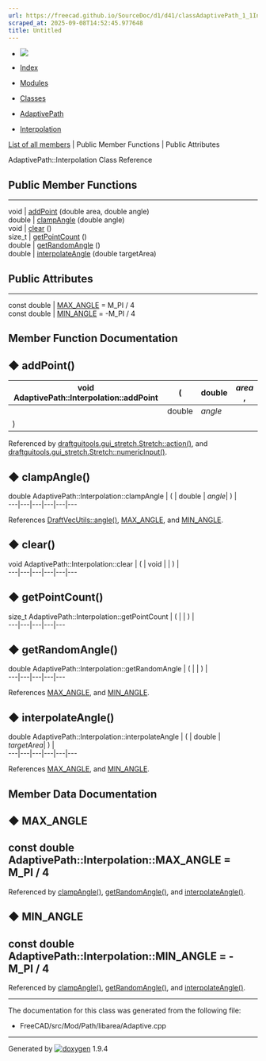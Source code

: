 ```yaml
---
url: https://freecad.github.io/SourceDoc/d1/d41/classAdaptivePath_1_1Interpolation.html
scraped_at: 2025-09-08T14:52:45.977648
title: Untitled
---
```


  * [ ![](https://www.freecad.org/svg/logo-freecad.svg) ](https://freecadweb.org "FreeCAD")
  * [Index](../../index.html "Index")
  * [Modules](../../modules.html "Modules list")
  * [Classes](../../annotated.html "Annotated list")

  * [AdaptivePath](../../d5/d7f/namespaceAdaptivePath.html)
  * [Interpolation](../../d1/d41/classAdaptivePath_1_1Interpolation.html)

[List of all members](../../d6/d5e/classAdaptivePath_1_1Interpolation-members.html) | Public Member Functions | Public Attributes

AdaptivePath::Interpolation Class Reference

##  Public Member Functions  
  
---  
void | [addPoint](../../d1/d41/classAdaptivePath_1_1Interpolation.html#af79bd7c0bbd66b50cf20b30c13c02985) (double area, double angle)  
double | [clampAngle](../../d1/d41/classAdaptivePath_1_1Interpolation.html#a5bfd2677e2d7b16fa7e7f05445888c2b) (double angle)  
void | [clear](../../d1/d41/classAdaptivePath_1_1Interpolation.html#ab4226981771dd0134feaf14fe3425211) ()  
size_t | [getPointCount](../../d1/d41/classAdaptivePath_1_1Interpolation.html#a417635896de2e514c7e313cb9c99ad19) ()  
double | [getRandomAngle](../../d1/d41/classAdaptivePath_1_1Interpolation.html#a7bd0e1893276f2db89ff646833380bd1) ()  
double | [interpolateAngle](../../d1/d41/classAdaptivePath_1_1Interpolation.html#a433af5b7f02124f9499f05170f8de8f0) (double targetArea)  
  
##  Public Attributes  
  
---  
const double | [MAX_ANGLE](../../d1/d41/classAdaptivePath_1_1Interpolation.html#adb5b44f67f2226a0f3ec25c5cc2a78b5) = M_PI / 4  
const double | [MIN_ANGLE](../../d1/d41/classAdaptivePath_1_1Interpolation.html#a0df21a639dccba3997d8a20aba7c0e4e) = -M_PI / 4  
  
## Member Function Documentation

## ◆ addPoint()

void AdaptivePath::Interpolation::addPoint  | ( | double  | _area_ ,   
---|---|---|---  
|  | double  | _angle_  
| ) | |   
  
Referenced by
[draftguitools.gui_stretch.Stretch::action()](../../df/d6e/classdraftguitools_1_1gui__stretch_1_1Stretch.html#a23b5e547bf5d84dbecee7a970ebcb621),
and
[draftguitools.gui_stretch.Stretch::numericInput()](../../df/d6e/classdraftguitools_1_1gui__stretch_1_1Stretch.html#a5402b1eab63d5e107b781983de1bf033).

## ◆ clampAngle()

double AdaptivePath::Interpolation::clampAngle  | ( | double  | _angle_| ) |   
---|---|---|---|---|---  
  
References
[DraftVecUtils::angle()](../../dc/dc3/group__DRAFTVECUTILS.html#ga9c9b4d0abb5c7441f037c924566167b9),
[MAX_ANGLE](../../d1/d41/classAdaptivePath_1_1Interpolation.html#adb5b44f67f2226a0f3ec25c5cc2a78b5),
and
[MIN_ANGLE](../../d1/d41/classAdaptivePath_1_1Interpolation.html#a0df21a639dccba3997d8a20aba7c0e4e).

## ◆ clear()

void AdaptivePath::Interpolation::clear  | ( | void  | | ) |   
---|---|---|---|---|---  
  
## ◆ getPointCount()

size_t AdaptivePath::Interpolation::getPointCount  | ( | | ) |   
---|---|---|---|---  
  
## ◆ getRandomAngle()

double AdaptivePath::Interpolation::getRandomAngle  | ( | | ) |   
---|---|---|---|---  
  
References
[MAX_ANGLE](../../d1/d41/classAdaptivePath_1_1Interpolation.html#adb5b44f67f2226a0f3ec25c5cc2a78b5),
and
[MIN_ANGLE](../../d1/d41/classAdaptivePath_1_1Interpolation.html#a0df21a639dccba3997d8a20aba7c0e4e).

## ◆ interpolateAngle()

double AdaptivePath::Interpolation::interpolateAngle  | ( | double  | _targetArea_| ) |   
---|---|---|---|---|---  
  
References
[MAX_ANGLE](../../d1/d41/classAdaptivePath_1_1Interpolation.html#adb5b44f67f2226a0f3ec25c5cc2a78b5),
and
[MIN_ANGLE](../../d1/d41/classAdaptivePath_1_1Interpolation.html#a0df21a639dccba3997d8a20aba7c0e4e).

## Member Data Documentation

## ◆ MAX_ANGLE

const double AdaptivePath::Interpolation::MAX_ANGLE = M_PI / 4  
---  
  
Referenced by
[clampAngle()](../../d1/d41/classAdaptivePath_1_1Interpolation.html#a5bfd2677e2d7b16fa7e7f05445888c2b),
[getRandomAngle()](../../d1/d41/classAdaptivePath_1_1Interpolation.html#a7bd0e1893276f2db89ff646833380bd1),
and
[interpolateAngle()](../../d1/d41/classAdaptivePath_1_1Interpolation.html#a433af5b7f02124f9499f05170f8de8f0).

## ◆ MIN_ANGLE

const double AdaptivePath::Interpolation::MIN_ANGLE = -M_PI / 4  
---  
  
Referenced by
[clampAngle()](../../d1/d41/classAdaptivePath_1_1Interpolation.html#a5bfd2677e2d7b16fa7e7f05445888c2b),
[getRandomAngle()](../../d1/d41/classAdaptivePath_1_1Interpolation.html#a7bd0e1893276f2db89ff646833380bd1),
and
[interpolateAngle()](../../d1/d41/classAdaptivePath_1_1Interpolation.html#a433af5b7f02124f9499f05170f8de8f0).

* * *

The documentation for this class was generated from the following file:

  * FreeCAD/src/Mod/Path/libarea/Adaptive.cpp

* * *

Generated by
[![doxygen](../../doxygen.svg)](https://www.doxygen.org/index.html) 1.9.4

